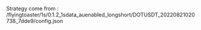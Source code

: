 Strategy come from : /flyingtoaster/1s/0.1.2_1sdata_auenabled_longshort/DOTUSDT_20220821020738_7dde9/config.json